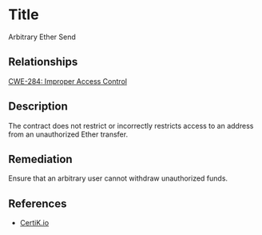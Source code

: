 # Title 
Arbitrary Ether Send

## Relationships 
[CWE-284: Improper Access Control](https://cwe.mitre.org/data/definitions/284.html)

## Description 
The contract does not restrict or incorrectly restricts access to an address from an unauthorized Ether transfer. 

## Remediation
Ensure that an arbitrary user cannot withdraw unauthorized funds.

## References 
* [CertiK.io](https://certik.io)
